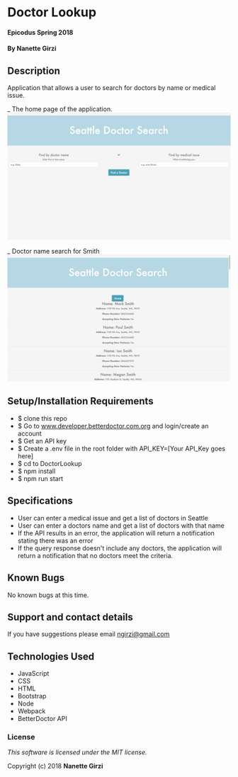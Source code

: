 # Doctor Lookup

#### Epicodus Spring 2018

#### By **Nanette Girzi**

## Description

Application that allows a user to search for doctors by name or medical issue.

_ The home page of the application.
![Home](src/img/home.png)

_ Doctor name search for Smith
![Home](src/img/smith.png)



## Setup/Installation Requirements

* $ clone this repo
* $ Go to www.developer.betterdoctor.com.org and login/create an account
* $ Get an API key
* $ Create a .env file in the root folder with API_KEY=[Your API_Key goes here]
* $ cd to DoctorLookup
* $ npm install
* $ npm run start

## Specifications

* User can enter a medical issue and get a list of doctors in Seattle
* User can enter a doctors name and get a list of doctors with that name
* If the API results in an error, the application will return a notification stating there was an error
* If the query response doesn't include any doctors, the application will return a notification that no doctors meet the criteria.


## Known Bugs

No known bugs at this time.

## Support and contact details

If you have suggestions please email ngirzi@gmail.com

## Technologies Used

* JavaScript
* CSS
* HTML
* Bootstrap
* Node
* Webpack
* BetterDoctor API


### License

*This software is licensed under the MIT license.*

Copyright (c) 2018 **Nanette Girzi**
